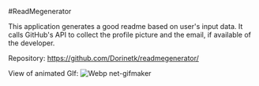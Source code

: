 #ReadMegenerator

This application generates a good readme based on user's input data. It calls GitHub's API to collect the profile picture and the email, if available of the developer.

Repository: https://github.com/Dorinetk/readmegenerator/

View of animated GIf:
![Webp net-gifmaker](https://user-images.githubusercontent.com/58992132/75238826-a3e73580-578f-11ea-83e5-9e72e8158f7b.gif)
